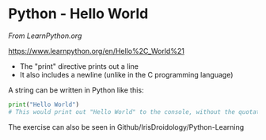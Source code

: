 # Python - Hello World

*From LearnPython.org*

https://www.learnpython.org/en/Hello%2C_World%21

* The "print" directive prints out a line
* It also includes a newline (unlike in the C programming language)

A string can be written in Python like this:

```python
print("Hello World")
# This would print out "Hello World" to the console, without the quotation marks
```

The exercise can also be seen in Github/IrisDroidology/Python-Learning